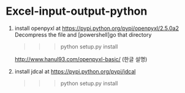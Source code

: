 # Excel-input-output-python

1. install openpyxl at https://pypi.python.org/pypi/openpyxl/2.5.0a2
    Decompress the file and 
    [powershell]go that directory
   >>>python setup.py install

    http://www.hanul93.com/openpyxl-basic/ (한글 설명)

2. install jdcal at https://pypi.python.org/pypi/jdcal
   >>>python setup.py install